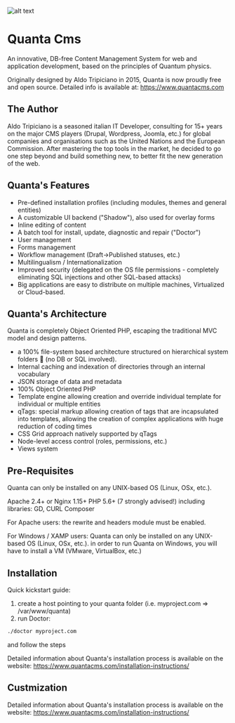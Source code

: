 ![alt text](https://www.quantacms.com/assets/img/q_cms.png)
# Quanta Cms #
An innovative, DB-free Content Management System for web and application development, based on the principles of Quantum physics.

Originally designed by Aldo Tripiciano in 2015, Quanta is now proudly free and open source.
Detailed info is available at: https://www.quantacms.com

The Author
----------------------------------
Aldo Tripiciano is a seasoned italian IT Developer, consulting for 15+ years on the major CMS players (Drupal, Wordpress, Joomla, etc.) for global companies and organisations such as the United Nations and the European Commission. 
After mastering the top tools in the market, he decided to go one step beyond and build something new, to better fit the new generation of the web. 


Quanta's Features
----------------------------------

- Pre-defined installation profiles (including modules, themes and general entities)
- A customizable UI backend ("Shadow"), also used for overlay forms
- Inline editing of content
- A batch tool for install, update, diagnostic and repair ("Doctor")
- User management
- Forms management
- Workflow management (Draft->Published statuses, etc.)
- Multilingualism / Internationalization 
- Improved security (delegated on the OS file permissions - completely eliminating SQL injections and other SQL-based attacks)
- Big applications are easy to distribute on multiple machines, Virtualized or Cloud-based.


Quanta's Architecture
----------------------------------
Quanta is completely Object Oriented PHP, escaping the traditional MVC model and design patterns. 

* a 100% file-system based architecture structured on  hierarchical system folders 📁 (no DB or SQL involved). 
* Internal caching and indexation of directories through an internal vocabulary
* JSON storage of data and metadata
* 100% Object Oriented PHP
* Template engine allowing creation and override individual template for individual or multiple entities
* qTags: special markup allowing creation of tags that are incapsulated into templates, allowing the creation of complex applications with huge reduction of coding times
* CSS Grid approach natively supported by qTags
* Node-level access control (roles, permissions, etc.)
* Views system


Pre-Requisites
----------------------------------
Quanta can only be installed on any UNIX-based OS (Linux, OSx, etc.). 

Apache 2.4+ or Nginx 1.15+
PHP 5.6+ (7 strongly advised!) including libraries: GD, CURL
Composer

For Apache users:
the rewrite and headers module must be enabled.

For Windows / XAMP users:
Quanta can only be installed on any UNIX-based OS (Linux, OSx, etc.). 
in order to run Quanta on Windows, you will have to install a VM (VMware, VirtualBox, etc.) 


Installation
-----------------
Quick kickstart guide:
1. create a host pointing to your quanta folder (i.e. myproject.com => /var/www/quanta)
2. run Doctor: 
```bash
./doctor myproject.com
```
and follow the steps

Detailed information about Quanta's installation process is available on the website: https://www.quantacms.com/installation-instructions/

Custmization
-----------------
Detailed information about Quanta's installation process is available on the website: https://www.quantacms.com/installation-instructions/

